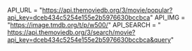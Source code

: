 API_URL = "https://api.themoviedb.org/3/movie/popular?api_key=dceb434c5254e155e2b5976630bccbca"
API_IMG = "https://image.tmdb.org/t/p/w500/"
API_SEARCH = "
https://api.themoviedb.org/3/search/movie?api_key=dceb434c5254e155e2b5976630bccbca&query"